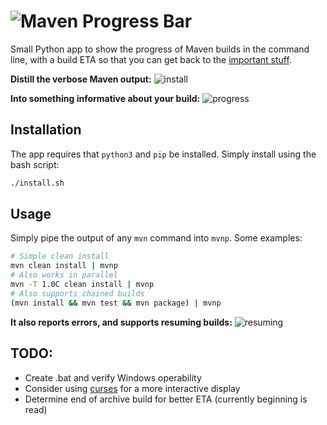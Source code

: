 # ![Maven](https://i.imgur.com/MaAla7t.png) Progress Bar 

Small Python app to show the progress of Maven builds in the command line, with a build ETA so that you can get back to
the [important stuff](https://xkcd.com/303/).

**Distill the verbose Maven output:**
![install](https://thumbs.gfycat.com/EnchantedDeafeningKestrel-size_restricted.gif)

**Into something informative about your build:**
![progress](https://thumbs.gfycat.com/ZigzagAthleticCusimanse-size_restricted.gif)

## Installation

The app requires that `python3` and `pip` be installed. Simply install using the bash script:
```bash
./install.sh
```

## Usage

Simply pipe the output of any `mvn` command into `mvnp`. Some examples:

```bash
# Simple clean install
mvn clean install | mvnp
# Also works in parallel
mvn -T 1.0C clean install | mvnp
# Also supports chained builds
(mvn install && mvn test && mvn package) | mvnp
```

**It also reports errors, and supports resuming builds:**
![resuming](https://thumbs.gfycat.com/FocusedIdenticalCirriped-size_restricted.gif)

## TODO:
- Create .bat and verify Windows operability
- Consider using [curses](https://docs.python.org/3/howto/curses.html) for a more interactive display
- Determine end of archive build for better ETA (currently beginning is read)
